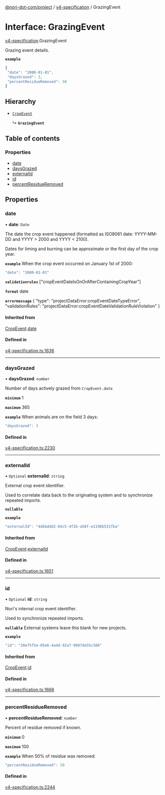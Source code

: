 [@nori-dot-com/project](../README.md) / [v4-specification](../modules/v4_specification.md) / GrazingEvent

# Interface: GrazingEvent

[v4-specification](../modules/v4_specification.md).GrazingEvent

Grazing event details.

**`example`**

```js
{
 "date": "2000-01-01",
 "daysGrazed": 3,
 "percentResidueRemoved": 50
}
```

## Hierarchy

- [`CropEvent`](v4_specification.CropEvent.md)

  ↳ **`GrazingEvent`**

## Table of contents

### Properties

- [date](v4_specification.GrazingEvent.md#date)
- [daysGrazed](v4_specification.GrazingEvent.md#daysgrazed)
- [externalId](v4_specification.GrazingEvent.md#externalid)
- [id](v4_specification.GrazingEvent.md#id)
- [percentResidueRemoved](v4_specification.GrazingEvent.md#percentresidueremoved)

## Properties

### date

• **date**: `Date`

The date the crop event happened (formatted as ISO8061 date: YYYY-MM-DD and YYYY > 2000 and YYYY < 2100).

Dates for liming and burning can be approximate or the first day of the crop year.

**`example`** When the crop event occurred on January 1st of 2000:

```js
"date": "2000-01-01"
```

**`validationrules`** ["cropEventDateIsOnOrAfterContainingCropYear"]

**`format`** date

**`errormessage`**
{
"type": "projectDataError:cropEventDateTypeError",
"validationRules": "projectDataError:cropEventDateValidationRuleViolation"
}

#### Inherited from

[CropEvent](v4_specification.CropEvent.md).[date](v4_specification.CropEvent.md#date)

#### Defined in

[v4-specification.ts:1636](https://github.com/nori-dot-eco/nori-dot-com/blob/0db6c17/packages/project/src/v4-specification.ts#L1636)

___

### daysGrazed

• **daysGrazed**: `number`

Number of days actively grazed from `CropEvent.date`

**`minimum`** 1

**`maximum`** 365

**`example`** When animals are on the field 3 days:

```js
"daysGrazed": 3
```

#### Defined in

[v4-specification.ts:2230](https://github.com/nori-dot-eco/nori-dot-com/blob/0db6c17/packages/project/src/v4-specification.ts#L2230)

___

### externalId

• `Optional` **externalId**: `string`

External crop event identifier.

Used to correlate data back to the originating system and to synchronize repeated imports.

**`nullable`**

**`example`**

```js
"externalId": "4dbbddd2-84c5-4f2b-a58f-e1198b531fba"
```

#### Inherited from

[CropEvent](v4_specification.CropEvent.md).[externalId](v4_specification.CropEvent.md#externalid)

#### Defined in

[v4-specification.ts:1651](https://github.com/nori-dot-eco/nori-dot-com/blob/0db6c17/packages/project/src/v4-specification.ts#L1651)

___

### id

• `Optional` **id**: `string`

Nori's internal crop event identifier.

Used to synchronize repeated imports.

**`nullable`** External systems leave this blank for new projects.

**`example`**

```js
"id": "20e75f5e-05e6-4a4d-92a7-9987de55c586"
```

#### Inherited from

[CropEvent](v4_specification.CropEvent.md).[id](v4_specification.CropEvent.md#id)

#### Defined in

[v4-specification.ts:1666](https://github.com/nori-dot-eco/nori-dot-com/blob/0db6c17/packages/project/src/v4-specification.ts#L1666)

___

### percentResidueRemoved

• **percentResidueRemoved**: `number`

Percent of residue removed if known.

**`minimum`** 0

**`maximum`** 100

**`example`** When 50% of residue was removed:

```js
"percentResidueRemoved": 50
```

#### Defined in

[v4-specification.ts:2244](https://github.com/nori-dot-eco/nori-dot-com/blob/0db6c17/packages/project/src/v4-specification.ts#L2244)
